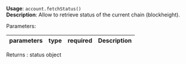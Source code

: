 **Usage**: `account.fetchStatus()`    
**Description**: Allow to retrieve status of the current chain (blockheight).

Parameters:   

| parameters        | type   | required       | Description                                          |  
|-------------------|--------|----------------| -----------------------------------------------------|

Returns : status object
